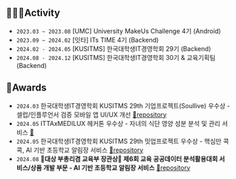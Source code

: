 ## 🤸🏻‍♀️Activity
- `2023.03 ~ 2023.08` [UMC] University MakeUs Challenge 4기 (Android)
- `2023.09 ~ 2024.02` [잇타] ITs TIME 4기 (Backend)
- `2024.02 - 2024.05` [KUSITMS] 한국대학생IT경영학회 29기 (Backend)
- `2024.08 - 2024.12` [KUSITMS] 한국대학생IT경영학회 30기 & 교육기획팀 (Backend)


## 🥇Awards
- `2024.03` 한국대학생IT경영학회 KUSITMS 29th 기업프로젝트(Soullive) 우수상 - 셀럽/인플루언서 검증 모바일 앱 UI/UX 개선  [🔗repository](https://github.com/soulive-A/Backend)
- `2024.05` ITTAxMEDILUX 헤커톤 우수상 - 자녀의 식단 영양 성분 분석 및 관리 서비스 [🔗](https://github.com/ITTAxMED-Hackathon-Team3/BE)
- `2024.05` 한국대학생IT경영학회 KUSITMS 29th 밋업프로젝트 우수상 - 핵심만 콕콕, AI 기반 초등학교 알림장 서비스 [🔗repository](https://github.com/Kusitms-29th-ASAP/Backend)
- `2024.08` **🥇대상 부총리겸 교육부 장관상🥇 제6회 교육 공공데이터 분석활용대회 서비스/상품 개발 부문 - AI 기반 초등학교 알림장 서비스** [🔗repository](https://github.com/Kusitms-29th-ASAP/Backend)
<!-- 
## 📖 Study
- 대규모트래픽을 고려한 실무의 게시판 [🔗repository](https://github.com/sominyun/board)
 -->
  
<!-- 
## 🛠 Tech Stack
<img src="https://img.shields.io/badge/C-A8B9CC?style=for-the-badge&logo=C&logoColor=white"> <img src="https://img.shields.io/badge/PYTHON-3776AB?style=for-the-badge&logo=Python&logoColor=white"> <img src="https://img.shields.io/badge/JAVA-F7DF1E?style=for-the-badge&logo=java&logoColor=white"> <img src="https://img.shields.io/badge/KOTLIN-7F52FF?style=for-the-badge&logo=kotlin&logoColor=white"> 
<br></br>
<img src="https://img.shields.io/badge/HTML5-e34f26?style=for-the-badge&logo=html5&logoColor=white"> <img src="https://img.shields.io/badge/JavaScript-f7df1e?style=for-the-badge&logo=javascript&logoColor=white">
<img src="https://img.shields.io/badge/CSS-1572B6?style=for-the-badge&logo=CSS3&logoColor=white"> 
<br></br>
<img src="https://img.shields.io/badge/SpringBoot-6DB33F?style=for-the-badge&logo=SpringBoot&logoColor=white"/>
<img src="https://img.shields.io/badge/AWS-232F3E?style=for-the-badge&logo=amazonaws&logoColor=white"/>
<img src="https://img.shields.io/badge/Docker-2496ED?style=for-the-badge&logo=Docker&logoColor=white"/>
<img src="https://img.shields.io/badge/MySQL-4479A1?style=for-the-badge&logo=MySQL&logoColor=white"/>
<br></br>
<img src="https://img.shields.io/badge/Flutter-02569B?style=flat-square&logo=flutter&logoColor=white"/> -->

<!-- ![header](https://capsule-render.vercel.app/api?type=waving&color=2559ed&height=300&section=header&text=Somin%20Yun&fontSize=90&fontColor=9df8f1) -->
<!-- 
[![sominyun's GitHub stats](https://github-readme-stats.vercel.app/api?username=sominyun&show_icons=true&theme=aqua&count_private=true)](https://github.com/anuraghazra/github-readme-stats) -->

<!--
**sominyun/sominyun** is a ✨ _special_ ✨ repository because its `README.md` (this file) appears on your GitHub profile.

Here are some ideas to get you started:

- 🔭 I’m currently working on ...
- 🌱 I’m currently learning ...
- 👯 I’m looking to collaborate on ...
- 🤔 I’m looking for help with ...
- 💬 Ask me about ...
- 📫 How to reach me: ...
- 😄 Pronouns: ...
- ⚡ Fun fact: ...
-->
